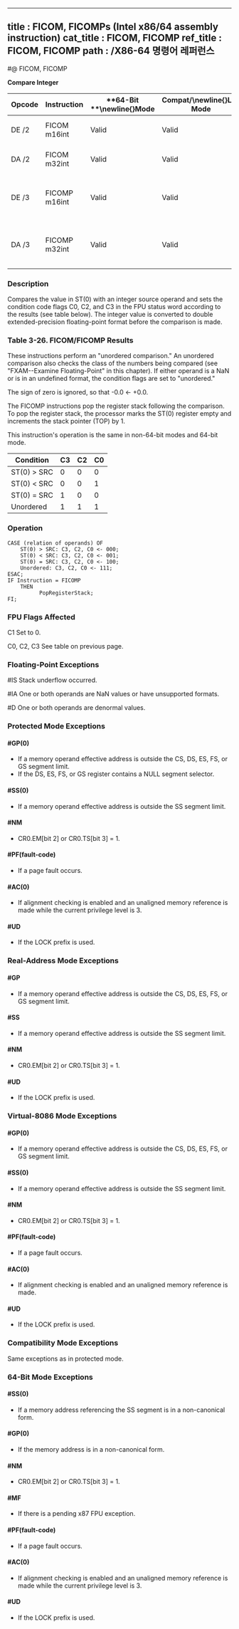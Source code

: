 ----------------------------
title : FICOM, FICOMPs (Intel x86/64 assembly instruction)
cat_title : FICOM, FICOMP
ref_title : FICOM, FICOMP
path : /X86-64 명령어 레퍼런스
----------------------------
#@ FICOM, FICOMP

**Compare Integer**

|**Opcode**|**Instruction**|**64-Bit **\newline{}**Mode**|**Compat/**\newline{}**Leg Mode**|**Description**|
|----------|---------------|-----------------------------|---------------------------------|---------------|
|DE /2|FICOM m16int|Valid|Valid|Compare ST(0) with m16int.|
|DA /2|FICOM m32int|Valid|Valid|Compare ST(0) with m32int.|
|DE /3|FICOMP m16int|Valid|Valid|Compare ST(0) with m16int and pop stack register.|
|DA /3|FICOMP m32int|Valid|Valid|Compare ST(0) with m32int and pop stack register.|
### Description


Compares the value in ST(0) with an integer source operand and sets the condition code flags C0, C2, and C3 in the FPU status word according to the results (see table below). The integer value is converted to double extended-precision floating-point format before the comparison is made.

###                                                            Table 3-26.  FICOM/FICOMP Results


These instructions perform an "unordered comparison." An unordered comparison also checks the class of the numbers being compared (see "FXAM--Examine Floating-Point" in this chapter). If either operand is a NaN or is in an undefined format, the condition flags are set to "unordered."

The sign of zero is ignored, so that -0.0 <- +0.0.

The FICOMP instructions pop the register stack following the comparison. To pop the register stack, the processor marks the ST(0) register empty and increments the stack pointer (TOP) by 1.

This instruction's operation is the same in non-64-bit modes and 64-bit mode.



|**Condition**|**C3**|**C2**|**C0**|
|-------------|------|------|------|
|ST(0) > SRC|0|0|0|
|ST(0) < SRC|0|0|1|
|ST(0) = SRC|1|0|0|
|Unordered|1|1|1|

### Operation

```info-verb
CASE (relation of operands) OF
    ST(0) > SRC: C3, C2, C0 <- 000;
    ST(0) < SRC: C3, C2, C0 <- 001;
    ST(0) = SRC: C3, C2, C0 <- 100;
    Unordered: C3, C2, C0 <- 111;
ESAC;
IF Instruction = FICOMP 
    THEN 
          PopRegisterStack; 
FI;
```
### FPU Flags Affected


C1 Set to 0.

C0, C2, C3 See table on previous page.

### Floating-Point Exceptions


#IS Stack underflow occurred.

#IA One or both operands are NaN values or have unsupported formats.

#D One or both operands are denormal values.


### Protected Mode Exceptions

#### #GP(0)
* If a memory operand effective address is outside the CS, DS, ES, FS, or GS segment limit.
* If the DS, ES, FS, or GS register contains a NULL segment selector.

#### #SS(0)
* If a memory operand effective address is outside the SS segment limit.

#### #NM
* CR0.EM[bit 2] or CR0.TS[bit 3] = 1.

#### #PF(fault-code)
* If a page fault occurs.

#### #AC(0)
* If alignment checking is enabled and an unaligned memory reference is made while the current privilege level is 3.

#### #UD
* If the LOCK prefix is used.

### Real-Address Mode Exceptions

#### #GP
* If a memory operand effective address is outside the CS, DS, ES, FS, or GS segment limit.

#### #SS
* If a memory operand effective address is outside the SS segment limit.

#### #NM
* CR0.EM[bit 2] or CR0.TS[bit 3] = 1.

#### #UD
* If the LOCK prefix is used.

### Virtual-8086 Mode Exceptions

#### #GP(0)
* If a memory operand effective address is outside the CS, DS, ES, FS, or GS segment limit.

#### #SS(0)
* If a memory operand effective address is outside the SS segment limit.

#### #NM
* CR0.EM[bit 2] or CR0.TS[bit 3] = 1.

#### #PF(fault-code)
* If a page fault occurs.

#### #AC(0)
* If alignment checking is enabled and an unaligned memory reference is made.

#### #UD
* If the LOCK prefix is used.

### Compatibility Mode Exceptions



Same exceptions as in protected mode.


### 64-Bit Mode Exceptions

#### #SS(0)
* If a memory address referencing the SS segment is in a non-canonical form.

#### #GP(0)
* If the memory address is in a non-canonical form.

#### #NM
* CR0.EM[bit 2] or CR0.TS[bit 3] = 1.

#### #MF
* If there is a pending x87 FPU exception.

#### #PF(fault-code)
* If a page fault occurs.

#### #AC(0)
* If alignment checking is enabled and an unaligned memory reference is made while the current privilege level is 3.

#### #UD
* If the LOCK prefix is used.
